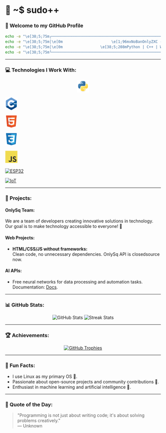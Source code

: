 # 👾 ~$ sudo++

### 🚀 Welcome to my GitHub Profile
```bash
echo -e "\e[38;5;75m┌──────────────────────────────────────────────────────────────────────────────┐\e[0m"
echo -e "\e[38;5;75m│\e[0m                      \e[1;96mxNoBanOnlyZXC - Software Engineer\e[0m                        \e[38;5;75m│\e[0m"
echo -e "\e[38;5;75m│\e[0m                 \e[38;5;208mPython | C++ | Web Development | AI APIs\e[0m                  \e[38;5;75m│\e[0m"
echo -e "\e[38;5;75m└──────────────────────────────────────────────────────────────────────────────┘\e[0m"
```

---

### 💻 Technologies I Work With:
<p align="center">
  <!-- Python Icon -->
  <a href="https://www.python.org/" target="_blank"><img src="https://raw.githubusercontent.com/devicons/devicon/master/icons/python/python-original.svg" alt="Python" width="40" height="40"/></a>
  
  <!-- C++ Icon -->
  <a href="https://cplusplus.com/" target="_blank"><img src="https://raw.githubusercontent.com/devicons/devicon/master/icons/cplusplus/cplusplus-original.svg" alt="C++" width="40" height="40"/></a>
  
  <!-- HTML5 Icon -->
  <a href="https://www.w3.org/html/" target="_blank"><img src="https://raw.githubusercontent.com/devicons/devicon/master/icons/html5/html5-original.svg" alt="HTML5" width="40" height="40"/></a>
  
  <!-- CSS3 Icon -->
  <a href="https://www.w3.org/Style/CSS/" target="_blank"><img src="https://raw.githubusercontent.com/devicons/devicon/master/icons/css3/css3-original.svg" alt="CSS3" width="40" height="40"/></a>
  
  <!-- JavaScript Icon -->
  <a href="https://www.javascript.com/" target="_blank"><img src="https://raw.githubusercontent.com/devicons/devicon/master/icons/javascript/javascript-original.svg" alt="JavaScript" width="40" height="40"/></a>
  
  <!-- ESP32 Icon -->
  <a href="https://espressif.com/" target="_blank"><img src="https://cdn.icon-icons.com/icons2/2699/PNG/512/espressif_icon_169774.png" alt="ESP32" width="40" height="40"/></a>
  
  <!-- IoT Icon -->
  <a href="https://icons8.com/icon/1447/iot" target="_blank"><img src="https://img.icons8.com/color/48/iot.png" alt="IoT" width="40" height="40"/></a>
</p>

---

### 🌟 Projects:
#### OnlySq Team:
We are a team of developers creating innovative solutions in technology. Our goal is to make technology accessible to everyone! 🚀

#### Web Projects:
- **HTML/CSS/JS without frameworks:**  
  Clean code, no unnecessary dependencies. OnlySq API is closedsource now.

#### AI APIs:
- Free neural networks for data processing and automation tasks.  
  Documentation: [Docs](https://docs.onlysq.ru).

---

### 📊 GitHub Stats:
<p align="center">
  <img src="https://github-readme-stats.vercel.app/api?username=xNoBanOnlyZXC&show_icons=true&theme=radical&include_all_commits=true&count_private=true" alt="GitHub Stats" />
  <img src="https://github-readme-streak-stats.herokuapp.com/?user=xNoBanOnlyZXC&theme=radical" alt="Streak Stats" />
</p>

---

### 🏆 Achievements:
<p align="center">
  <a href="https://github.com/xNoBanOnlyZXC">
    <img src="https://github-profile-trophy.vercel.app/?username=xNoBanOnlyZXC&theme=onedark" alt="GitHub Trophies" />
  </a>
</p>

---

### 🎉 Fun Facts:
- I use Linux as my primary OS 🐧.
- Passionate about open-source projects and community contributions 🌱.
- Enthusiast in machine learning and artificial intelligence 🧠.

---

### 🌈 Quote of the Day:
> "Programming is not just about writing code; it's about solving problems creatively."  
> — Unknown

<!-- © 2025 ~$ sudo++, OnlySq Team. -->
